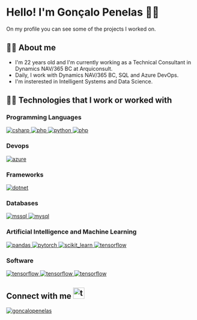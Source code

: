 <h1 align="left">Hello! I'm Gonçalo Penelas 🙋‍♂️ </h1>
On my profile you can see some of the projects I worked on.

<h2 align="left"> 👋🏻 About me</h2>

- I'm 22 years old and I'm currently working as a Technical Consultant in Dynamics NAV/365 BC at Arquiconsult.
- Daily, I work with Dynamics NAV/365 BC, SQL and Azure DevOps.
- I'm insterested in Intelligent Systems and Data Science.

<h2 align="left"> 👨‍💻 Technologies that I work or worked with</h2>
<h3>Programming Languages</h3>
<a href="https://www.w3schools.com/cs/" target="_blank" rel="noreferrer"> <img src="https://img.shields.io/badge/C%23-blueviolet?style=for-the-badge&logo=c-sharp&logoColor=white" alt="csharp"/> </a>
<a href="https://www.w3schools.com/html/" target="_blank" rel="noreferrer"> <img src="https://img.shields.io/badge/HTML-239120?style=for-the-badge&logo=html5&logoColor=white" alt="php"/> </a>
<a href="https://www.python.org" target="_blank" rel="noreferrer"> <img src="https://img.shields.io/badge/Python-3776AB?style=for-the-badge&logo=python&logoColor=white" alt="python"/> </a>
<a href="https://www.php.net/" target="_blank" rel="noreferrer"> <img src="https://img.shields.io/badge/PHP-777BB4?style=for-the-badge&logo=php&logoColor=white" alt="php"/> </a>

<h3>Devops</h3>
<a href="https://azure.microsoft.com/en-in/" target="_blank" rel="noreferrer"> <img src="https://img.shields.io/badge/Azure_DevOps-0078D7?style=for-the-badge&logo=azure-devops&logoColor=white" alt="azure"/> </a>

<h3>Frameworks</h3>
<a href="https://dotnet.microsoft.com/" target="_blank" rel="noreferrer"> <img src="https://img.shields.io/badge/-.NET-blueviolet?style=for-the-badge&logo=dotnet&logoColor=white" alt="dotnet" /> </a>

<h3>Databases</h3>
<a href="https://www.microsoft.com/en-us/sql-server" target="_blank" rel="noreferrer"> <img src="https://img.shields.io/badge/Microsoft%20SQL%20Server-CC2927?style=for-the-badge&logo=microsoft%20sql%20server&logoColor=white" alt="mssql"/> </a>
<a href="https://www.mysql.com/" target="_blank" rel="noreferrer"> <img src="https://img.shields.io/badge/MySQL-005C84?style=for-the-badge&logo=mysql&logoColor=white" alt="mysql"/> </a>

<h3>Artificial Intelligence and Machine Learning</h3>
<a href="https://pandas.pydata.org/" target="_blank" rel="noreferrer"> <img src="https://img.shields.io/badge/-pandas-130654?style=for-the-badge&logo=pandas&logoColor=white" alt="pandas"/> </a>
<a href="https://pytorch.org/" target="_blank" rel="noreferrer"> <img src="https://img.shields.io/badge/-pytorch-EE4C2C?style=for-the-badge&logo=pytorch&logoColor=white" alt="pytorch"/> </a>
<a href="https://scikit-learn.org/" target="_blank" rel="noreferrer"> <img src="https://img.shields.io/badge/scikit_learn-3499CD?style=for-the-badge&logo=scikitlearn&logoColor=F89939" alt="scikit_learn"/> </a>
<a href="https://www.tensorflow.org" target="_blank" rel="noreferrer"> <img src="https://img.shields.io/badge/TensorFlow-FF6F00?style=for-the-badge&logo=tensorflow&logoColor=white" alt="tensorflow"/> </a>

<h3>Software</h3>
<a href="https://www.anaconda.com/" target="_blank" rel="noreferrer"> <img src="https://img.shields.io/badge/Anaconda-43B049?style=for-the-badge&logo=anaconda&logoColor=white" alt="tensorflow"/> </a>
<a href="https://www.jetbrains.com/pycharm/" target="_blank" rel="noreferrer"> <img src="https://img.shields.io/badge/pycharm-000000?style=for-the-badge&logo=pycharm&logoColor=white" alt="tensorflow"/> </a>
<a href="https://code.visualstudio.com/" target="_blank" rel="noreferrer"> <img src="https://img.shields.io/badge/VS_Code-3EA0EB?style=for-the-badge&logo=visualstudiocode&logoColor=white" alt="tensorflow"/> </a>

<h2 align="left">Connect with me <img src="https://em-content.zobj.net/source/microsoft-teams/363/call-me-hand_1f919.png" alt="teams" width=30 height=30/></h2>
<a href="https://linkedin.com/in/goncalopenelas" target="blank"><img align="center" src="https://img.shields.io/badge/LinkedIn-0077B5?style=for-the-badge&logo=LinkedIn&logoColor=white" alt="goncalopenelas"/></a>
